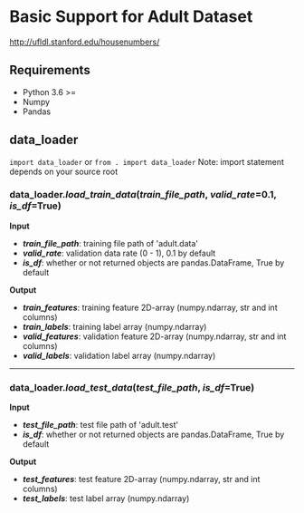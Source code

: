 # Basic Support for Adult Dataset
http://ufldl.stanford.edu/housenumbers/

## Requirements
- Python 3.6 >=
- Numpy
- Pandas

## data_loader
`import data_loader` or `from . import data_loader`
Note: import statement depends on your source root

### data_loader.***load_train_data***(*train_file_path*, *valid_rate*=0.1, *is_df*=True)
**Input**
- ***train_file_path***: training file path of 'adult.data'
- ***valid_rate***: validation data rate (0 - 1), 0.1 by default
- ***is_df***: whether or not returned objects are pandas.DataFrame, True by default

**Output**
- ***train_features***: training feature 2D-array (numpy.ndarray, str and int columns)
- ***train_labels***: training label array (numpy.ndarray)
- ***valid_features***: validation feature 2D-array (numpy.ndarray, str and int columns)
- ***valid_labels***: validation label array (numpy.ndarray)

---
### data_loader.***load_test_data***(*test_file_path*, *is_df*=True)
**Input**
- ***test_file_path***: test file path of 'adult.test'
- ***is_df***: whether or not returned objects are pandas.DataFrame, True by default

**Output**
- ***test_features***: test feature 2D-array (numpy.ndarray, str and int columns)
- ***test_labels***: test label array (numpy.ndarray)
